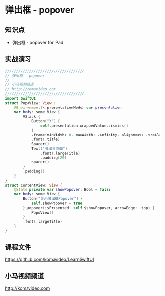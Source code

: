 弹出框 - popover
===============

## 知识点

* 弹出框 - popover for iPad

## 实战演习

~~~swift
////////////////////////////////////
// 弹出框 - popover
//
// 小马视频频道
// http://komavideo.com
////////////////////////////////////
import SwiftUI
struct PopoView: View {
    @Environment(\.presentationMode) var presentation
    var body: some View {
        VStack {
            Button("X") {
                self.presentation.wrappedValue.dismiss()
            }
            .frame(minWidth: 0, maxWidth: .infinity, alignment: .trailing)
            .font(.title)
            Spacer()
            Text("弹出框页面")
                .font(.largeTitle)
                .padding(20)
            Spacer()
        }
        .padding()
    }
}
struct ContentView: View {
    @State private var showPopover: Bool = false
    var body: some View {
        Button("显示弹出框Popover") {
            self.showPopover = true
        }.popover(isPresented: self.$showPopover, arrowEdge: .top) {
            PopoView()
        }
        .font(.largeTitle)
    }
}
~~~

## 课程文件

https://github.com/komavideo/LearnSwiftUI

## 小马视频频道

http://komavideo.com